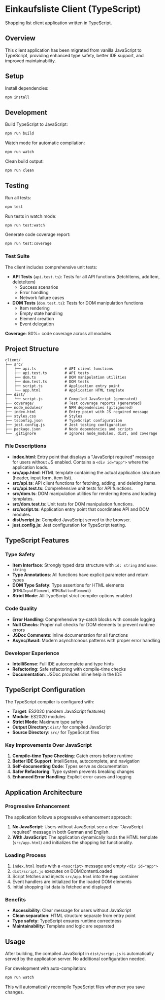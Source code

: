 # Einkaufsliste Client (TypeScript)

Shopping list client application written in TypeScript.

## Overview

This client application has been migrated from vanilla JavaScript to TypeScript, providing enhanced type safety, better IDE support, and improved maintainability.

## Setup

Install dependencies:

```bash
npm install
```

## Development

Build TypeScript to JavaScript:

```bash
npm run build
```

Watch mode for automatic compilation:

```bash
npm run watch
```

Clean build output:

```bash
npm run clean
```

## Testing

Run all tests:

```bash
npm test
```

Run tests in watch mode:

```bash
npm run test:watch
```

Generate code coverage report:

```bash
npm run test:coverage
```

### Test Suite

The client includes comprehensive unit tests:

- **API Tests** (`api.test.ts`): Tests for all API functions (fetchItems, addItem, deleteItem)
  - Success scenarios
  - Error handling
  - Network failure cases
- **DOM Tests** (`dom.test.ts`): Tests for DOM manipulation functions
  - Item rendering
  - Empty state handling
  - Element creation
  - Event delegation

**Coverage**: 80%+ code coverage across all modules

## Project Structure

```
client/
├── src/
│   ├── api.ts             # API client functions
│   ├── api.test.ts        # API tests
│   ├── dom.ts             # DOM manipulation utilities
│   ├── dom.test.ts        # DOM tests
│   ├── script.ts          # Application entry point
│   └── app.html           # Application HTML template
├── dist/
│   └── script.js          # Compiled JavaScript (generated)
├── coverage/              # Test coverage reports (generated)
├── node_modules/          # NPM dependencies (gitignored)
├── index.html             # Entry point with JS required message
├── styles.css             # Styles
├── tsconfig.json          # TypeScript configuration
├── jest.config.js         # Jest testing configuration
├── package.json           # Node dependencies and scripts
└── .gitignore             # Ignores node_modules, dist, and coverage
```

### File Descriptions

- **index.html**: Entry point that displays a "JavaScript required" message for users without JS enabled. Contains a `<div id="app">` where the application loads.
- **src/app.html**: HTML template containing the actual application structure (header, input form, item list).
- **src/api.ts**: API client functions for fetching, adding, and deleting items.
- **src/api.test.ts**: Comprehensive unit tests for API functions.
- **src/dom.ts**: DOM manipulation utilities for rendering items and loading templates.
- **src/dom.test.ts**: Unit tests for DOM manipulation functions.
- **src/script.ts**: Application entry point that coordinates API and DOM modules.
- **dist/script.js**: Compiled JavaScript served to the browser.
- **jest.config.js**: Jest configuration for TypeScript testing.

## TypeScript Features

### Type Safety
- **Item Interface**: Strongly typed data structure with `id: string` and `name: string`
- **Type Annotations**: All functions have explicit parameter and return types
- **DOM Type Safety**: Type assertions for HTML elements (`HTMLInputElement`, `HTMLButtonElement`)
- **Strict Mode**: All TypeScript strict compiler options enabled

### Code Quality
- **Error Handling**: Comprehensive try-catch blocks with console logging
- **Null Checks**: Proper null checks for DOM elements to prevent runtime errors
- **JSDoc Comments**: Inline documentation for all functions
- **Async/Await**: Modern asynchronous patterns with proper error handling

### Developer Experience
- **IntelliSense**: Full IDE autocomplete and type hints
- **Refactoring**: Safe refactoring with compile-time checks
- **Documentation**: JSDoc provides inline help in the IDE

## TypeScript Configuration

The TypeScript compiler is configured with:
- **Target**: ES2020 (modern JavaScript features)
- **Module**: ES2020 modules
- **Strict Mode**: Maximum type safety
- **Output Directory**: `dist/` for compiled JavaScript
- **Source Directory**: `src/` for TypeScript files

### Key Improvements Over JavaScript

1. **Compile-time Type Checking**: Catch errors before runtime
2. **Better IDE Support**: IntelliSense, autocomplete, and navigation
3. **Self-documenting Code**: Types serve as documentation
4. **Safer Refactoring**: Type system prevents breaking changes
5. **Enhanced Error Handling**: Explicit error cases and logging

## Application Architecture

### Progressive Enhancement

The application follows a progressive enhancement approach:

1. **No JavaScript**: Users without JavaScript see a clear "JavaScript required" message in both German and English.
2. **With JavaScript**: The application dynamically loads the HTML template (`src/app.html`) and initializes the shopping list functionality.

### Loading Process

1. `index.html` loads with a `<noscript>` message and empty `<div id="app">`
2. `dist/script.js` executes on DOMContentLoaded
3. Script fetches and injects `src/app.html` into the `#app` container
4. Event handlers are initialized for the loaded DOM elements
5. Initial shopping list data is fetched and displayed

### Benefits

- **Accessibility**: Clear message for users without JavaScript
- **Clean separation**: HTML structure separate from entry point
- **Type safety**: TypeScript ensures runtime correctness
- **Maintainability**: Template and logic are separated

## Usage

After building, the compiled JavaScript in `dist/script.js` is automatically served by the application server. No additional configuration needed.

For development with auto-compilation:
```bash
npm run watch
```

This will automatically recompile TypeScript files whenever you save changes.
